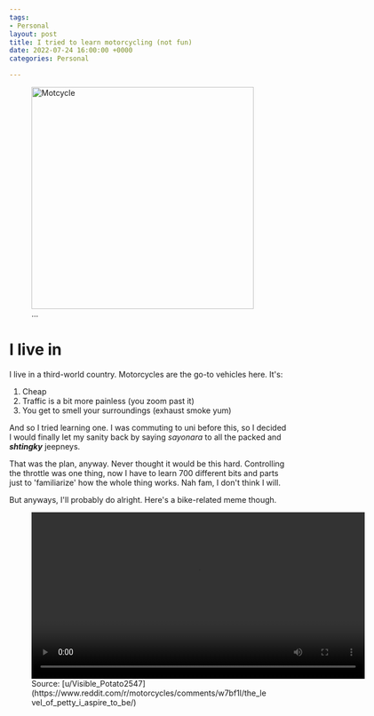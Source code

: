 ```yaml
---
tags:
- Personal
layout: post
title: I tried to learn motorcycling (not fun)
date: 2022-07-24 16:00:00 +0000
categories: Personal

---
```

<figure> <img src="https://cdn.discordapp.com/attachments/993410728088305734/1001121939278024714/aa1d8aa476f29db36e43dbd9cbb98eff.jpg" alt="Motcycle" style="width:400px;"> <figcaption>...</figcaption> </figure>

# I live in

I live in a third-world country. Motorcycles are the go-to vehicles here. It's:

1. Cheap
2. Traffic is a bit more painless (you zoom past it)
3. You get to smell your surroundings (exhaust smoke yum)

And so I tried learning one. I was commuting to uni before this, so I decided I would finally let my sanity back by saying _sayonara_ to all the packed and **_shtingky_** jeepneys.

That was the plan, anyway. Never thought it would be this hard. Controlling the throttle was one thing, now I have to learn 700 different bits and parts just to 'familiarize' how the whole thing works. Nah fam, I don't think I will.

But anyways, I'll probably do alright. Here's a bike-related meme though.

<figure> <video width="600px" controls>
<source src="https://cdn.discordapp.com/attachments/993410728088305734/1001126129924571296/The_level_of_petty_I_aspire_to_be_-_motorcycles.mp4" type="video/mp4">
Your browser does not support the video tag.💀😭😭
</video>
<figcaption>Source: [u/Visible_Potato2547](https://www.reddit.com/r/motorcycles/comments/w7bf1l/the_level_of_petty_i_aspire_to_be/)</figcaption> </figure>